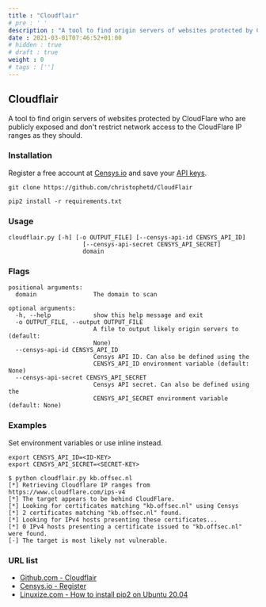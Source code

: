 ```yaml
---
title : "Cloudflair"
# pre : ' '
description : "A tool to find origin servers of websites protected by CloudFlare who are publicly exposed and don't restrict network access to the CloudFlare IP ranges as they should."
date : 2021-03-01T07:46:52+01:00
# hidden : true
# draft : true
weight : 0
# tags : ['']
---
```


## Cloudflair

A tool to find origin servers of websites protected by CloudFlare who are publicly exposed and don't restrict network access to the CloudFlare IP ranges as they should.

### Installation

Register a free account at [Censys.io](https://censys.io/register) and save your [API keys](https://censys.io/account/api).

```plain
git clone https://github.com/christophetd/CloudFlair
```

```plain
pip2 install -r requirements.txt
```

### Usage

```plain
cloudflair.py [-h] [-o OUTPUT_FILE] [--censys-api-id CENSYS_API_ID]
                     [--censys-api-secret CENSYS_API_SECRET]
                     domain
```

### Flags

```plain
positional arguments:
  domain                The domain to scan

optional arguments:
  -h, --help            show this help message and exit
  -o OUTPUT_FILE, --output OUTPUT_FILE
                        A file to output likely origin servers to (default:
                        None)
  --censys-api-id CENSYS_API_ID
                        Censys API ID. Can also be defined using the
                        CENSYS_API_ID environment variable (default: None)
  --censys-api-secret CENSYS_API_SECRET
                        Censys API secret. Can also be defined using the
                        CENSYS_API_SECRET environment variable (default: None)

```

### Examples

Set environment variables or use inline instead.

```plain
export CENSYS_API_ID=<ID-KEY>
export CENSYS_API_SECRET=<SECRET-KEY>
```

```plain
$ python cloudflair.py kb.offsec.nl                        
[*] Retrieving Cloudflare IP ranges from https://www.cloudflare.com/ips-v4
[*] The target appears to be behind CloudFlare.
[*] Looking for certificates matching "kb.offsec.nl" using Censys
[*] 2 certificates matching "kb.offsec.nl" found.
[*] Looking for IPv4 hosts presenting these certificates...
[*] 0 IPv4 hosts presenting a certificate issued to "kb.offsec.nl" were found.
[-] The target is most likely not vulnerable.
```

### URL list

* [Github.com - Cloudflair](https://github.com/christophetd/CloudFlair)
* [Censys.io - Register](https://censys.io/register)
* [Linuxize.com - How to install pip2 on Ubuntu 20.04](https://linuxize.com/post/how-to-install-pip-on-ubuntu-20.04/)
